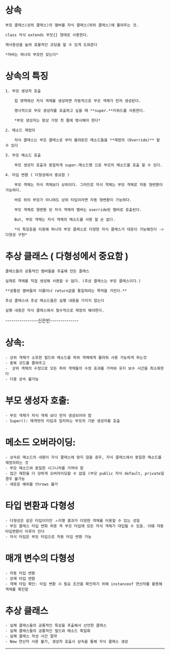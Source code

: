 # 상속

    부모 클래스(상위 클래스)의 멤버를 자식 클래스(하위 클래스)에 물려주는 것.

    class 자식 extends 부모{} 형태로 사용한다.

    재사용성을 높여 효율적인 코딩을 할 수 있게 도와준다

    *자바는 하나의 부모만 갖는다*
    
# 상속의 특징

    1. 부모 생성자 호출

        힙 영역에선 자식 객체를 생성하면 자동적으로 부모 객체가 먼저 생성된다.

        명시적으로 부모 생성자를 호출하고 싶을 때 **super.**키워드를 사용한다.

        *부모 생성자는 항상 가장 첫 줄에 명시해야 한다*

    2. 메소드 재정의

        자식 클래스는 부모 클래스로 부터 물려받은 메소드들을 **재정의 (Override)** 할 수 있다

    3. 부모 메소드 호출
        
        부모 생성자 호출과 동일하게 super.메소드명 으로 부모의 메소드를 호출 할 수 있다.

    4. 타입 변환 ( 다형성에서 중요함 )

        부모 객체는 자식 객체보다 상위이다. 그러므로 자식 객체는 부모 객체로 자동 형변환이 가능하다.

        바로 위의 부모가 아니여도 상위 타입이라면 자동 형변환이 가능하다.

        부모 객체로 형변환 된 자식 객체의 멤버는 override된 멤버로 호출된다.

        But, 부모 객체는 자식 객체의 메소드를 사용 할 순 없다.

        *이 특징등을 이용해 하나의 부모 클래스로 다양한 자식 클래스가 대응이 가능해진다 -> 다형성 구현*

# 추상 클래스 ( 다형성에서 중요함 )

    클래스들의 공통적인 멤버들을 추출해 만든 클래스
    
    실제로 객체를 직접 생성해 사용할 수 없다. (추상 클래스는 부모 클래스이다.)

    **공통된 멤버들의 이름이나 return값을 통일하려는 목적을 가진다.**

    추상 클래스내 추상 메소드들은 실행 내용을 가지지 않는다

    실행 내용은 자식 클래스에서 필수적으로 재정의 해야한다.


----------------신은빈--------------


# 상속:  
	- 상위 객체가 소유한 필드와 메소드를 하위 객체에게 물려줘 사용 가능하게 하는것
	- 중복 코드를 줄여주고
	-  상위 객체의 수정으로 모든 하위 객체들의 수정 효과를 가져와 유지 보수 시간을 최소화한다 
	- 다중 상속 불가능

# 부모 생성자 호출:
	- 부모 객체가 자식 객체 보다 먼저 생성되어야 함 
	- Super(): 매객밧의 타입과 일치하는 부모의 기본 생성자를 호출

# 메소드 오버라이딩:
	- 상속된 메소드의 내용이 자식 클래스에 맞지 않을 굥우, 자식 클래스에서 동일한 메소드를 재정의하는 것
	- 부모 메소드와 동일한 시그니처를 가져야 함
	- 접근 제한을 더 강하게 오버라이딩할 수 없음 (부모 public 자식 default, private일 경우 불가능
	- 새로운 예외를 throws 불가

# 타입 변환과 다형성
	- 다형성은 같은 타입이지만 ㅅ리행 결과가 다양한 객체를 이용할 수 있는 성질 
	- 부모 클래스 타입 변화 허용 즉 부모 타입에 모든 자식 객체가 대입될 수 있음. 이떄 자동 타입변환이 이루어 진다
	- 자식 타입은 부모 타입으로 자동 타입 변환 가능 

# 매개 변수의 다형성
	- 자동 타입 변환
	- 강제 타입 변환
	- 객체 타입 확인: 타입 변환 시 필요 조건을 확인하기 위해 instanceof 연산자를 활용해 객체를 확인함

# 추상 클래스	
	- 실체 클래스들의 공통적인 특성을 추출해서 선언한 클래스 
	- 실체 클래스들의 공통적인 필드와 메소드 획일화
	- 실체 클래스 작성 시간 절약
	- New 연산자 사용 불가, 생성자 호출시 상속을 통해 자식 클래스 생성
  
  ------------------------------
